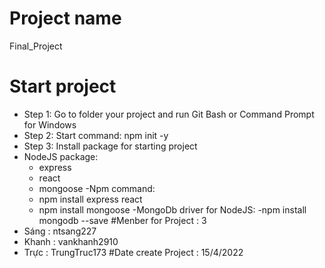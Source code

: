 # Project name
Final_Project
# Start project
- Step 1: Go to folder your project and run Git Bash or Command Prompt for Windows
- Step 2: Start command: npm init -y
- Step 3: Install package for starting project
 - NodeJS package: 
    - express 
    - react 
    - mongoose
 -Npm command: 
    - npm install express react
    - npm install mongoose
 -MongoDb driver for NodeJS:
    -npm install mongodb --save
#Menber for Project : 3
 - Sáng : ntsang227
 - Khanh : vankhanh2910
 - Trực : TrungTruc173
#Date create Project : 15/4/2022 
